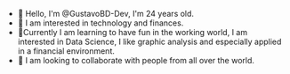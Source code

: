 - 👋 Hello, I'm @GustavoBD-Dev, I'm 24 years old.
- 👀 I am interested in technology and finances.
- 🌱Currently I am learning to have fun in the working world, I am interested in Data Science, I like graphic analysis and especially applied in a financial environment.
- 💞️ I am looking to collaborate with people from all over the world.

<!---
GustavoBD-Dev/GustavoBD-Dev is a ✨ special ✨ repository because its `README.md` (this file) appears on your GitHub profile.
You can click the Preview link to take a look at your changes.
--->
